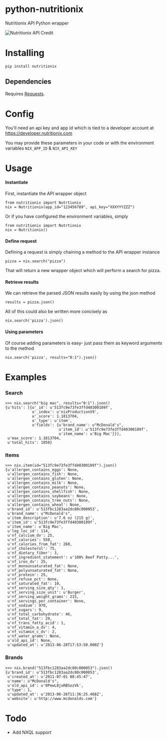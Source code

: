 python-nutritionix
==================

Nutritionix API Python wrapper

![Nutritionix API Credit](https://d3jpl91pxevbkh.cloudfront.net/nutritionix/image/upload/v1363458498/attribution_jqfdgy.png)


Installing
==========

`pip install nutritionix`

Dependencies
------------

Requires [Requests](http://docs.python-requests.org/en/latest/).


Config
======

You'll need an api key and app id which is tied to a developer account at
https://developer.nutritionix.com

You may provide these parameters in your code or with the environment variables
`NIX_APP_ID` &amp; `NIX_API_KEY`


Usage
=====

#### Instantiate ####

First, instantiate the API wrapper object

    from nutritionix import Nutrtionix
    nix = Nutritionix(app_id="123456789", api_key="XXXYYYZZZ")

Or if you have configured the environment variables, simply

    from nutritionix import Nutrtionix
    nix = Nutritionix()

#### Define request ####

Defining a request is simply chaining a method to the API wrapper instance

    pizza = nix.search("pizza")

That will return a new wrapper object which will perform a search for pizza.

#### Retrieve results ####

We can retrieve the parsed JSON results easily by using the json method

    results = pizza.json()

All of this could also be written more concisely as

    nix.search('pizza').json()

#### Using parameters ####

Of course adding parameters is easy- just pass them as keyword arguments
to the method

    nix.search('pizza', results="0:1").json()


Examples
========

### Search ###

    >>> nix.search("big mac", results="0:1").json()
    {u'hits': [{u'_id': u'513fc9e73fe3ffd40300109f',
                u'_index': u'nixProductionV9',
                u'_score': 1.1813704,
                u'_type': u'item',
                u'fields': {u'brand_name': u"McDonald's",
                            u'item_id': u'513fc9e73fe3ffd40300109f',
                            u'item_name': u'Big Mac'}}],
     u'max_score': 1.1813704,
     u'total_hits': 1050}

### Items ###

    >>> nix.item(id="513fc9e73fe3ffd40300109f").json()
    {u'allergen_contains_eggs': None,
     u'allergen_contains_fish': None,
     u'allergen_contains_gluten': None,
     u'allergen_contains_milk': None,
     u'allergen_contains_peanuts': None,
     u'allergen_contains_shellfish': None,
     u'allergen_contains_soybeans': None,
     u'allergen_contains_tree_nuts': None,
     u'allergen_contains_wheat': None,
     u'brand_id': u'513fbc1283aa2dc80c000053',
     u'brand_name': u"McDonald's",
     u'item_description': u'7.6 oz (215 g)',
     u'item_id': u'513fc9e73fe3ffd40300109f',
     u'item_name': u'Big Mac',
     u'leg_loc_id': 114,
     u'nf_calcium_dv': 25,
     u'nf_calories': 550,
     u'nf_calories_from_fat': 260,
     u'nf_cholesterol': 75,
     u'nf_dietary_fiber': 3,
     u'nf_ingredient_statement': u'100% Beef Patty...',
     u'nf_iron_dv': 25,
     u'nf_monounsaturated_fat': None,
     u'nf_polyunsaturated_fat': None,
     u'nf_protein': 25,
     u'nf_refuse_pct': None,
     u'nf_saturated_fat': 10,
     u'nf_serving_size_qty': 1,
     u'nf_serving_size_unit': u'Burger',
     u'nf_serving_weight_grams': 215,
     u'nf_servings_per_container': None,
     u'nf_sodium': 970,
     u'nf_sugars': 9,
     u'nf_total_carbohydrate': 46,
     u'nf_total_fat': 29,
     u'nf_trans_fatty_acid': 1,
     u'nf_vitamin_a_dv': 4,
     u'nf_vitamin_c_dv': 2,
     u'nf_water_grams': None,
     u'old_api_id': None,
     u'updated_at': u'2013-06-28T17:53:50.000Z'}


### Brands ###

    >>> nix.brand("513fbc1283aa2dc80c000053").json()
    {u'brand_id': u'513fbc1283aa2dc80c000053',
     u'created_at': u'2011-07-01 08:45:47',
     u'name': u"McDonald's",
     u'old_api_id': u'0PewL8juRBSozVk',
     u'type': 1,
     u'updated_at': u'2013-06-26T11:36:25.468Z',
     u'website': u'http://www.mcdonalds.com'}

Todo
====

+ Add NXQL support
